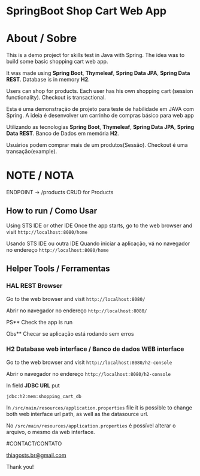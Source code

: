 # SpringBoot Shop Cart Web App

# About / Sobre

This is a demo project for skills test in Java with Spring. The idea was to build some basic shopping cart web app.

It was made using **Spring Boot**, **Thymeleaf**, **Spring Data JPA**, **Spring Data REST**. 
Database is in memory **H2**.

Users can shop for products. Each user has his own shopping cart (session functionality).
Checkout is transactional.

Esta é uma demonstração de projeto para teste de habilidade em JAVA com Spring. A ideia é desenvolver um carrinho de compras básico para web app

Utilizando as tecnologias **Spring Boot**, **Thymeleaf**, **Spring Data JPA**, **Spring Data REST**. 
Banco de Dados em memória **H2**.

Usuários podem comprar mais de um produtos(Sessão).
Checkout é uma transação(example).

# NOTE / NOTA

ENDPOINT -> /products
CRUD for Products

## How to run / Como Usar

Using STS IDE  or other IDE
Once the app starts, go to the web browser and visit `http://localhost:8080/home`

Usando STS IDE ou outra IDE
Quando iniciar a aplicação, vá no navegador no endereço `http://localhost:8080/home`

## Helper Tools / Ferramentas

### HAL REST Browser

Go to the web browser and visit `http://localhost:8080/`

Abrir no navegador no endereço `http://localhost:8080/`

PS** Check the app is run

Obs** Checar se aplicação está rodando sem erros

### H2 Database web interface / Banco de dados WEB interface

Go to the web browser and visit `http://localhost:8080/h2-console`

Abrir o navegador no endereço `http://localhost:8080/h2-console`

In field **JDBC URL** put 
```
jdbc:h2:mem:shopping_cart_db
```
In `/src/main/resources/application.properties` file it is possible to change both
web interface url path, as well as the datasource url.

No `/src/main/resources/application.properties` é possível alterar o arquivo, o mesmo da web interface.

#CONTACT/CONTATO

thiagosts.br@gmail.com

Thank you!
